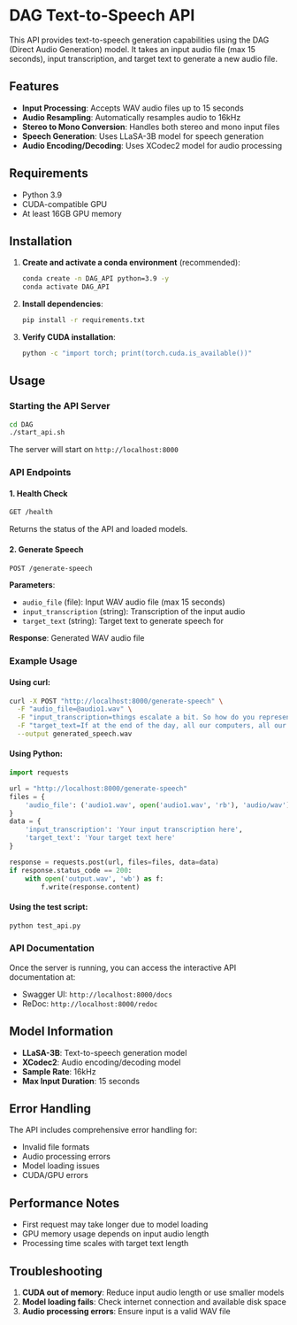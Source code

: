 # DAG Text-to-Speech API

This API provides text-to-speech generation capabilities using the DAG (Direct Audio Generation) model. It takes an input audio file (max 15 seconds), input transcription, and target text to generate a new audio file.

## Features

- **Input Processing**: Accepts WAV audio files up to 15 seconds
- **Audio Resampling**: Automatically resamples audio to 16kHz
- **Stereo to Mono Conversion**: Handles both stereo and mono input files
- **Speech Generation**: Uses LLaSA-3B model for speech generation
- **Audio Encoding/Decoding**: Uses XCodec2 model for audio processing

## Requirements

- Python 3.9
- CUDA-compatible GPU
- At least 16GB GPU memory

## Installation

1. **Create and activate a conda environment** (recommended):
   ```bash
   conda create -n DAG_API python=3.9 -y
   conda activate DAG_API
   ```

2. **Install dependencies**:
   ```bash
   pip install -r requirements.txt
   ```

3. **Verify CUDA installation**:
   ```bash
   python -c "import torch; print(torch.cuda.is_available())"
   ```

## Usage

### Starting the API Server

```bash
cd DAG
./start_api.sh
```

The server will start on `http://localhost:8000`

### API Endpoints

#### 1. Health Check
```bash
GET /health
```
Returns the status of the API and loaded models.

#### 2. Generate Speech
```bash
POST /generate-speech
```

**Parameters**:
- `audio_file` (file): Input WAV audio file (max 15 seconds)
- `input_transcription` (string): Transcription of the input audio
- `target_text` (string): Target text to generate speech for

**Response**: Generated WAV audio file

### Example Usage

#### Using curl:
```bash
curl -X POST "http://localhost:8000/generate-speech" \
  -F "audio_file=@audio1.wav" \
  -F "input_transcription=things escalate a bit. So how do you represent letters? Because obviously this makes our devices more useful, whether it's in English or any other human language. How could we go about representing the letter A for instance?" \
  -F "target_text=If at the end of the day, all our computers, all our phones have access to is electricity or equivalently switches or metaphorically tiny little light bulbs inside of them that can be on and off." \
  --output generated_speech.wav
```

#### Using Python:
```python
import requests

url = "http://localhost:8000/generate-speech"
files = {
    'audio_file': ('audio1.wav', open('audio1.wav', 'rb'), 'audio/wav')
}
data = {
    'input_transcription': 'Your input transcription here',
    'target_text': 'Your target text here'
}

response = requests.post(url, files=files, data=data)
if response.status_code == 200:
    with open('output.wav', 'wb') as f:
        f.write(response.content)
```

#### Using the test script:
```bash
python test_api.py
```

### API Documentation

Once the server is running, you can access the interactive API documentation at:
- Swagger UI: `http://localhost:8000/docs`
- ReDoc: `http://localhost:8000/redoc`

## Model Information

- **LLaSA-3B**: Text-to-speech generation model
- **XCodec2**: Audio encoding/decoding model
- **Sample Rate**: 16kHz
- **Max Input Duration**: 15 seconds

## Error Handling

The API includes comprehensive error handling for:
- Invalid file formats
- Audio processing errors
- Model loading issues
- CUDA/GPU errors

## Performance Notes

- First request may take longer due to model loading
- GPU memory usage depends on input audio length
- Processing time scales with target text length

## Troubleshooting

1. **CUDA out of memory**: Reduce input audio length or use smaller models
2. **Model loading fails**: Check internet connection and available disk space
3. **Audio processing errors**: Ensure input is a valid WAV file

